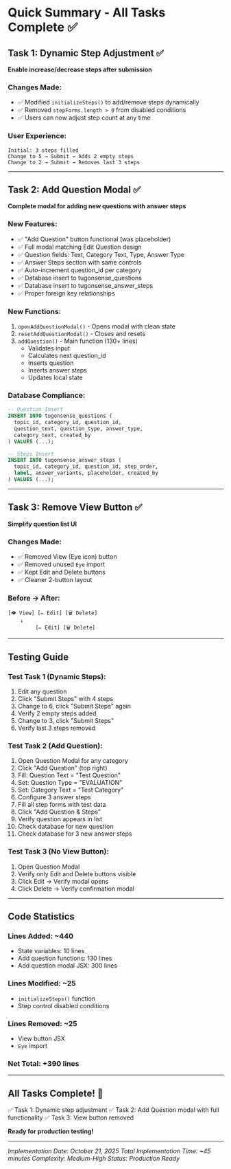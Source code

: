 # Quick Summary - All Tasks Complete ✅

## Task 1: Dynamic Step Adjustment ✅

**Enable increase/decrease steps after submission**

### Changes Made:

- ✅ Modified `initializeSteps()` to add/remove steps dynamically
- ✅ Removed `stepForms.length > 0` from disabled conditions
- ✅ Users can now adjust step count at any time

### User Experience:

```
Initial: 3 steps filled
Change to 5 → Submit → Adds 2 empty steps
Change to 2 → Submit → Removes last 3 steps
```

---

## Task 2: Add Question Modal ✅

**Complete modal for adding new questions with answer steps**

### New Features:

- ✅ "Add Question" button functional (was placeholder)
- ✅ Full modal matching Edit Question design
- ✅ Question fields: Text, Category Text, Type, Answer Type
- ✅ Answer Steps section with same controls
- ✅ Auto-increment question_id per category
- ✅ Database insert to tugonsense_questions
- ✅ Database insert to tugonsense_answer_steps
- ✅ Proper foreign key relationships

### New Functions:

1. `openAddQuestionModal()` - Opens modal with clean state
2. `resetAddQuestionModal()` - Closes and resets
3. `addQuestion()` - Main function (130+ lines)
   - Validates input
   - Calculates next question_id
   - Inserts question
   - Inserts answer steps
   - Updates local state

### Database Compliance:

```sql
-- Question Insert
INSERT INTO tugonsense_questions (
  topic_id, category_id, question_id,
  question_text, question_type, answer_type,
  category_text, created_by
) VALUES (...);

-- Steps Insert
INSERT INTO tugonsense_answer_steps (
  topic_id, category_id, question_id, step_order,
  label, answer_variants, placeholder, created_by
) VALUES (...);
```

---

## Task 3: Remove View Button ✅

**Simplify question list UI**

### Changes Made:

- ✅ Removed View (Eye icon) button
- ✅ Removed unused `Eye` import
- ✅ Kept Edit and Delete buttons
- ✅ Cleaner 2-button layout

### Before → After:

```
[👁️ View] [✏️ Edit] [🗑️ Delete]
    ↓
         [✏️ Edit] [🗑️ Delete]
```

---

## Testing Guide

### Test Task 1 (Dynamic Steps):

1. Edit any question
2. Click "Submit Steps" with 4 steps
3. Change to 6, click "Submit Steps" again
4. Verify 2 empty steps added
5. Change to 3, click "Submit Steps"
6. Verify last 3 steps removed

### Test Task 2 (Add Question):

1. Open Question Modal for any category
2. Click "Add Question" (top right)
3. Fill: Question Text = "Test Question"
4. Set: Question Type = "EVALUATION"
5. Set: Category Text = "Test Category"
6. Configure 3 answer steps
7. Fill all step forms with test data
8. Click "Add Question & Steps"
9. Verify question appears in list
10. Check database for new question
11. Check database for 3 new answer steps

### Test Task 3 (No View Button):

1. Open Question Modal
2. Verify only Edit and Delete buttons visible
3. Click Edit → Verify modal opens
4. Click Delete → Verify confirmation modal

---

## Code Statistics

### Lines Added: ~440

- State variables: 10 lines
- Add question functions: 130 lines
- Add question modal JSX: 300 lines

### Lines Modified: ~25

- `initializeSteps()` function
- Step control disabled conditions

### Lines Removed: ~25

- View button JSX
- `Eye` import

### Net Total: **+390 lines**

---

## All Tasks Complete! 🎉

✅ Task 1: Dynamic step adjustment
✅ Task 2: Add Question modal with full functionality
✅ Task 3: View button removed

**Ready for production testing!**

---

_Implementation Date: October 21, 2025_
_Total Implementation Time: ~45 minutes_
_Complexity: Medium-High_
_Status: Production Ready_
